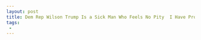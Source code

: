 ```yaml
---
layout: post
title: Dem Rep Wilson Trump Is a Sick Man Who Feels No Pity  I Have Proof of What He Told Widow
tags:
 -
---
```


